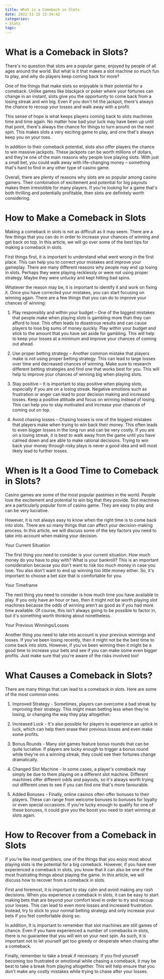 ```yaml
---
title: What is a Comeback in Slots
date: 2022-11-15 12:34:42
categories:
- Slots
tags:
---
```



#  What is a Comeback in Slots?

There's no question that slots are a popular game, enjoyed by people of all ages around the world. But what is it that makes a slot machine so much fun to play, and why do players keep coming back for more?

One of the things that make slots so enjoyable is their potential for a comeback. Unlike games like blackjack or poker where your fortunes can change in an instant, slots give you the opportunity to come back from a losing streak and win big. Even if you don't hit the jackpot, there's always the chance to recoup your losses and walk away with a profit.

This sense of hope is what keeps players coming back to slots machines time and time again. No matter how bad your luck may have been up until that point, there's always the chance for things to turn around on the next spin. This makes slots a very exciting game to play, and one that's always keep you on your toes.

In addition to their comeback potential, slots also offer players the chance to win massive jackpots. These jackpots can be worth millions of dollars, and they're one of the main reasons why people love playing slots. With just a small bet, you could walk away with life-changing money – something that's hard to find in any other type of casino game.

Overall, there are plenty of reasons why slots are so popular among casino gamers. Their combination of excitement and potential for big payouts makes them irresistible for many players. If you're looking for a game that's both thrilling and potentially profitable, then slots are definitely worth considering.

#  How to Make a Comeback in Slots

Making a comeback in slots is not as difficult as it may seem. There are a few things that you can do in order to increase your chances of winning and get back on top. In this article, we will go over some of the best tips for making a comeback in slots.

First things first, it is important to understand what went wrong in the first place. This can help you to correct your mistakes and improve your gameplay. There are many different reasons why people may end up losing in slots. Perhaps they were playing recklessly or were not using proper strategy. Maybe they were unlucky and kept hitting bad spins.

Whatever the reason may be, it is important to identify it and work on fixing it. Once you have corrected your mistakes, you can start focusing on winning again. There are a few things that you can do to improve your chances of winning:

1) Play responsibly and within your budget – One of the biggest mistakes that people make when playing slots is gambling more than they can afford to lose. This often leads to disastrous results and can cause players to lose big sums of money quickly. Play within your budget and stick to the amount that you have set aside for gambling. This will help to keep your losses at a minimum and improve your chances of coming out ahead.

2) Use proper betting strategy – Another common mistake that players make is not using proper betting strategy. This can lead to large losses over time and decreased chances of winning. Make sure to research different betting strategies and find one that works best for you. This will help to improve your chances of winning big when playing slots.

3) Stay positive – It is important to stay positive when playing slots, especially if you are on a losing streak. Negative emotions such as frustration or anger can lead to poor decision making and increased losses. Keep a positive attitude and focus on winning instead of losing. This can help you to stay motivated and increase your chances of coming out on top.

4) Avoid chasing losses – Chasing losses is one of the biggest mistakes that players make when trying to win back their money. This often leads to even bigger losses in the long run and can be very costly. If you are on a losing streak, it is best to walk away from the game until you have calmed down and are able to make rational decisions. Trying to win back your money through risky plays is never a good idea and will most likely lead to further losses.

#  When is It a Good Time to Comeback in Slots?

Casino games are some of the most popular pastimes in the world. People love the excitement and potential to win big that they provide. Slot machines are a particularly popular form of casino game. They are easy to play and can be very lucrative.

However, it is not always easy to know when the right time is to come back into slots. There are so many things that can affect your decision-making process. In this article, we will discuss some of the key factors you need to take into account when making your decision.

Your Current Situation

The first thing you need to consider is your current situation. How much money do you have to play with? What is your bankroll? This is an important consideration because you don't want to risk too much money in case you lose. You also don't want to end up winning too little money either. So, it's important to choose a bet size that is comfortable for you.

Your Timeframe

The next thing you need to consider is how much time you have available to play. If you only have an hour or two, then it might not be worth playing slot machines because the odds of winning aren't as good as if you had more time available. Of course, this isn't always going to be possible to factor in, but it's something worth thinking about nonetheless.

Your Previous Winnings/Losses

Another thing you need to take into account is your previous winnings and losses. If you've been losing recently, then it might not be the best time to come back into slots. However, if you've been winning then it might be a good time to increase your bets and see if you can make some even bigger profits. Just make sure that you're aware of the risks involved too!

#  What Causes a Comeback in Slots?

There are many things that can lead to a comeback in slots. Here are some of the most common ones:

1) Improved Strategy - Sometimes, players can overcome a bad streak by improving their strategy. This might mean betting less when they're losing, or changing the way they play altogether.

2) Increased Luck - It's also possible for players to experience an uptick in luck, which can help them erase their previous losses and even make some profits.

3) Bonus Rounds - Many slot games feature bonus rounds that can be quite lucrative. If players are lucky enough to trigger a bonus round while they're on a winning streak, they could see their fortunes change dramatically.

4) Changed Slot Machine - In some cases, a player's comeback may simply be due to them playing on a different slot machine. Different machines offer different odds and payouts, so it's always worth trying out different ones to see if you can find one that's more favourable.

5) Added Bonuses - Finally, online casinos often offer bonuses to their players. These can range from welcome bonuses to bonuses for loyalty or even special occasions. If you're lucky enough to qualify for one of these bonuses, it could give you the boost you need to start winning at slots again.

#  How to Recover from a Comeback in Slots

If you're like most gamblers, one of the things that you enjoy most about playing slots is the potential for a big comeback. However, if you have ever experienced a comeback in slots, you know that it can also be one of the most frustrating things about playing the game. In this article, we will discuss how to recover from a comeback in slots.

First and foremost, it is important to stay calm and avoid making any rash decisions. When you experience a comeback in slots, it can be easy to start making bets that are beyond your comfort level in order to try and recoup your losses. This can lead to even more losses and increased frustration. Instead, try to stick to your normal betting strategy and only increase your bets if you feel comfortable doing so.

In addition, It is important to remember that slot machines are still games of chance. Even if you have experienced a number of comebacks in slots, there is no guarantee that you will win on your next spin. As such, it is important not to let yourself get too greedy or desperate when chasing after a comeback.

Finally, remember to take a break if necessary. If you find yourself becoming too frustrated or emotional while chasing a comeback, it may be best to take a break from playing altogether. This will help ensure that you don't make any costly mistakes while trying to chase after your losses.